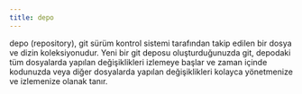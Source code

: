 ```yaml
---
title: depo
---
```

depo (repository), git sürüm kontrol sistemi tarafından takip edilen bir dosya ve dizin koleksiyonudur. Yeni bir git deposu oluşturduğunuzda git, depodaki tüm dosyalarda yapılan değişiklikleri izlemeye başlar ve zaman içinde kodunuzda veya diğer dosyalarda yapılan değişiklikleri kolayca yönetmenize ve izlemenize olanak tanır.